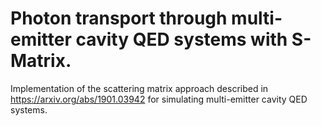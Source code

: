 # Photon transport through multi-emitter cavity QED systems with S-Matrix.

Implementation of the scattering matrix approach described in https://arxiv.org/abs/1901.03942 for simulating multi-emitter cavity QED systems.
